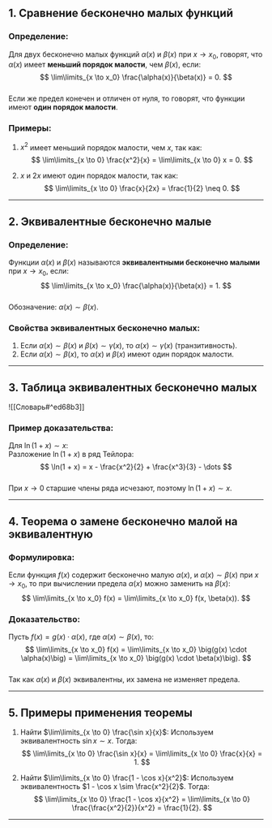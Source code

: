 

## 1. Сравнение бесконечно малых функций

### Определение:
Для двух бесконечно малых функций $\alpha(x)$ и $\beta(x)$ при $x \to x_0$, говорят, что $\alpha(x)$ имеет **меньший порядок малости**, чем $\beta(x)$, если:  
$$
\lim\limits_{x \to x_0} \frac{\alpha(x)}{\beta(x)} = 0.
$$  
Если же предел конечен и отличен от нуля, то говорят, что функции имеют **один порядок малости**.

### Примеры:
1. $x^2$ имеет меньший порядок малости, чем $x$, так как:
   $$
   \lim\limits_{x \to 0} \frac{x^2}{x} = \lim\limits_{x \to 0} x = 0.
   $$

2. $x$ и $2x$ имеют один порядок малости, так как:
   $$
   \lim\limits_{x \to 0} \frac{x}{2x} = \frac{1}{2} \neq 0.
   $$

---

## 2. Эквивалентные бесконечно малые

### Определение:
Функции $\alpha(x)$ и $\beta(x)$ называются **эквивалентными бесконечно малыми** при $x \to x_0$, если:  
$$
\lim\limits_{x \to x_0} \frac{\alpha(x)}{\beta(x)} = 1.
$$  
Обозначение: $\alpha(x) \sim \beta(x)$.

### Свойства эквивалентных бесконечно малых:
1. Если $\alpha(x) \sim \beta(x)$ и $\beta(x) \sim \gamma(x)$, то $\alpha(x) \sim \gamma(x)$ (транзитивность).
2. Если $\alpha(x) \sim \beta(x)$, то $\alpha(x)$ и $\beta(x)$ имеют один порядок малости.

---

## 3. Таблица эквивалентных бесконечно малых

![[Словарь#^ed68b3]]
### Пример доказательства:
Для $\ln(1 + x) \sim x$:  
Разложение $\ln(1 + x)$ в ряд Тейлора:  
$$
\ln(1 + x) = x - \frac{x^2}{2} + \frac{x^3}{3} - \dots
$$  
При $x \to 0$ старшие члены ряда исчезают, поэтому $\ln(1 + x) \sim x$.

---

## 4. Теорема о замене бесконечно малой на эквивалентную

### Формулировка:
Если функция $f(x)$ содержит бесконечно малую $\alpha(x)$, и $\alpha(x) \sim \beta(x)$ при $x \to x_0$, то при вычислении предела $\alpha(x)$ можно заменить на $\beta(x)$:  
$$
\lim\limits_{x \to x_0} f(x) = \lim\limits_{x \to x_0} f(x, \beta(x)).
$$

### Доказательство:
Пусть $f(x) = g(x) \cdot \alpha(x)$, где $\alpha(x) \sim \beta(x)$, то:  
$$
\lim\limits_{x \to x_0} f(x) = \lim\limits_{x \to x_0} \big(g(x) \cdot \alpha(x)\big) = \lim\limits_{x \to x_0} \big(g(x) \cdot \beta(x)\big).
$$  
Так как $\alpha(x)$ и $\beta(x)$ эквивалентны, их замена не изменяет предела.

---

## 5. Примеры применения теоремы

1. Найти $\lim\limits_{x \to 0} \frac{\sin x}{x}$:
   Используем эквивалентность $\sin x \sim x$. Тогда:
   $$
   \lim\limits_{x \to 0} \frac{\sin x}{x} = \lim\limits_{x \to 0} \frac{x}{x} = 1.
   $$

2. Найти $\lim\limits_{x \to 0} \frac{1 - \cos x}{x^2}$:
   Используем эквивалентность $1 - \cos x \sim \frac{x^2}{2}$. Тогда:
   $$
   \lim\limits_{x \to 0} \frac{1 - \cos x}{x^2} = \lim\limits_{x \to 0} \frac{\frac{x^2}{2}}{x^2} = \frac{1}{2}.
   $$

---

